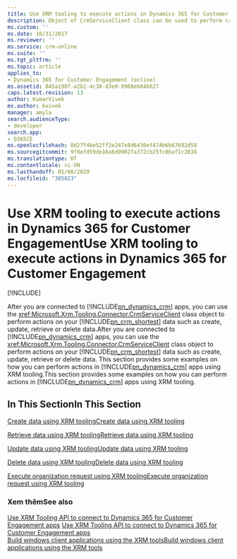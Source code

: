 ```yaml
---
title: Use XRM tooling to execute actions in Dynamics 365 for Customer Engagement (Developer Guide for Dynamics 365 for Customer Engagement) | MicrosoftDocs
description: Object of CrmServiceClient class can be used to perform create, retrieve, update and delete operations on Dynamics 365 for Customer Engagement data
ms.custom: ''
ms.date: 10/31/2017
ms.reviewer: ''
ms.service: crm-online
ms.suite: ''
ms.tgt_pltfrm: ''
ms.topic: article
applies_to:
- Dynamics 365 for Customer Engagement (online)
ms.assetid: 845a198f-a2b1-4c38-83e8-0968e684b627
caps.latest.revision: 13
author: KumarVivek
ms.author: kvivek
manager: amyla
search.audienceType:
- developer
search.app:
- D365CE
ms.openlocfilehash: 8d27f4be52ff2e247e8d6430ef474b6b67692d58
ms.sourcegitcommit: 9f0efd59de16a6d9902fa372cb25fc0baf1c2838
ms.translationtype: HT
ms.contentlocale: vi-VN
ms.lasthandoff: 01/08/2019
ms.locfileid: "385823"
---
```

# <a name="use-xrm-tooling-to-execute-actions-in-dynamics-365-for-customer-engagement"></a><span data-ttu-id="0967d-103">Use XRM tooling to execute actions in Dynamics 365 for Customer Engagement</span><span class="sxs-lookup"><span data-stu-id="0967d-103">Use XRM tooling to execute actions in Dynamics 365 for Customer Engagement</span></span>

[!INCLUDE[](../../includes/cc_applies_to_update_9_0_0.md)]

<span data-ttu-id="0967d-104">After you are connected to [!INCLUDE[pn_dynamics_crm](../../includes/pn-dynamics-crm.md)] apps, you can use the <xref:Microsoft.Xrm.Tooling.Connector.CrmServiceClient> class object to perform actions on your [!INCLUDE[pn_crm_shortest](../../includes/pn-crm-shortest.md)] data such as create, update, retrieve or delete data.</span><span class="sxs-lookup"><span data-stu-id="0967d-104">After you are connected to [!INCLUDE[pn_dynamics_crm](../../includes/pn-dynamics-crm.md)] apps, you can use the <xref:Microsoft.Xrm.Tooling.Connector.CrmServiceClient> class object to perform actions on your [!INCLUDE[pn_crm_shortest](../../includes/pn-crm-shortest.md)] data such as create, update, retrieve or delete data.</span></span> <span data-ttu-id="0967d-105">This section provides some examples on how you can perform actions in [!INCLUDE[pn_dynamics_crm](../../includes/pn-dynamics-crm.md)] apps using XRM tooling.</span><span class="sxs-lookup"><span data-stu-id="0967d-105">This section provides some examples on how you can perform actions in [!INCLUDE[pn_dynamics_crm](../../includes/pn-dynamics-crm.md)] apps using XRM tooling.</span></span>  
  
## <a name="in-this-section"></a><span data-ttu-id="0967d-106">In This Section</span><span class="sxs-lookup"><span data-stu-id="0967d-106">In This Section</span></span>  
 [<span data-ttu-id="0967d-107">Create data using XRM tooling</span><span class="sxs-lookup"><span data-stu-id="0967d-107">Create data using XRM tooling</span></span>](use-xrm-tooling-create-data.md)  
  
 [<span data-ttu-id="0967d-108">Retrieve data using XRM tooling</span><span class="sxs-lookup"><span data-stu-id="0967d-108">Retrieve data using XRM tooling</span></span>](use-xrm-tooling-retrieve-data.md)  
  
 [<span data-ttu-id="0967d-109">Update data using XRM tooling</span><span class="sxs-lookup"><span data-stu-id="0967d-109">Update data using XRM tooling</span></span>](use-xrm-tooling-update-data.md)  
  
 [<span data-ttu-id="0967d-110">Delete data using XRM tooling</span><span class="sxs-lookup"><span data-stu-id="0967d-110">Delete data using XRM tooling</span></span>](use-xrm-tooling-delete-data.md)  
  
 [<span data-ttu-id="0967d-111">Execute organization request using XRM tooling</span><span class="sxs-lookup"><span data-stu-id="0967d-111">Execute organization request using XRM tooling</span></span>](use-messages-executecrmorganizationrequest-method.md)  
  
### <a name="see-also"></a><span data-ttu-id="0967d-112">Xem thêm</span><span class="sxs-lookup"><span data-stu-id="0967d-112">See also</span></span>  
 <span data-ttu-id="0967d-113">[Use XRM Tooling API to connect to Dynamics 365 for Customer Engagement apps](use-crmserviceclient-constructors-connect.md) </span><span class="sxs-lookup"><span data-stu-id="0967d-113">[Use XRM Tooling API to connect to Dynamics 365 for Customer Engagement apps](use-crmserviceclient-constructors-connect.md) </span></span>  
 [<span data-ttu-id="0967d-114">Build windows client applications using the XRM tools</span><span class="sxs-lookup"><span data-stu-id="0967d-114">Build windows client applications using the XRM tools</span></span>](../build-windows-client-applications-xrm-tools.md)
